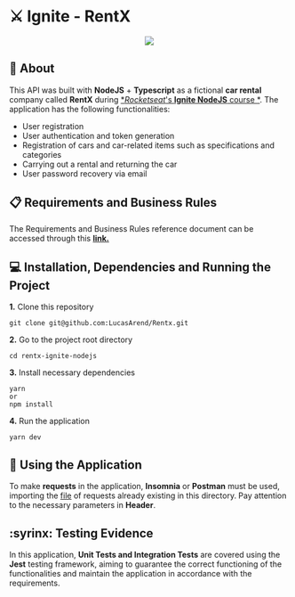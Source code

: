 # ⚔️ Ignite - RentX

<p align="center">
  <img src=assets/rentx_logo.png>
</p>

## :pushpin: About
This API was built with **NodeJS** + **Typescript** as a fictional **car rental** company called **RentX** during [**Rocketseat*'s **Ignite NodeJS** course *](https://github.com/Rocketseat).
The application has the following functionalities:
- User registration
- User authentication and token generation
- Registration of cars and car-related items such as specifications and categories
- Carrying out a rental and returning the car
- User password recovery via email

## 📋 Requirements and Business Rules
The Requirements and Business Rules reference document can be accessed through this [**link.**](https://www.notion.so/Requisitos-e-Regras-de-Neg-cio-RentX-5aefdddde3304896a6e10e2f5b3c98f7)

## 💻 Installation, Dependencies and Running the Project
**1.** Clone this repository
```
git clone git@github.com:LucasArend/Rentx.git
```
**2.** Go to the project root directory
```
cd rentx-ignite-nodejs
```
**3.** Install necessary dependencies
```
yarn
or
npm install
```
**4.** Run the application
```
yarn dev
```

## :floppy_disk: Using the Application
To make **requests** in the application, **Insomnia** or **Postman** must be used, importing the [file](insomnia_requests) of requests already existing in this directory.
Pay attention to the necessary parameters in **Header**.

## :syrinx: Testing Evidence
In this application, **Unit Tests and Integration Tests** are covered using the **Jest** testing framework, aiming to guarantee the correct functioning of the functionalities and maintain the application in accordance with the requirements. <br/>
